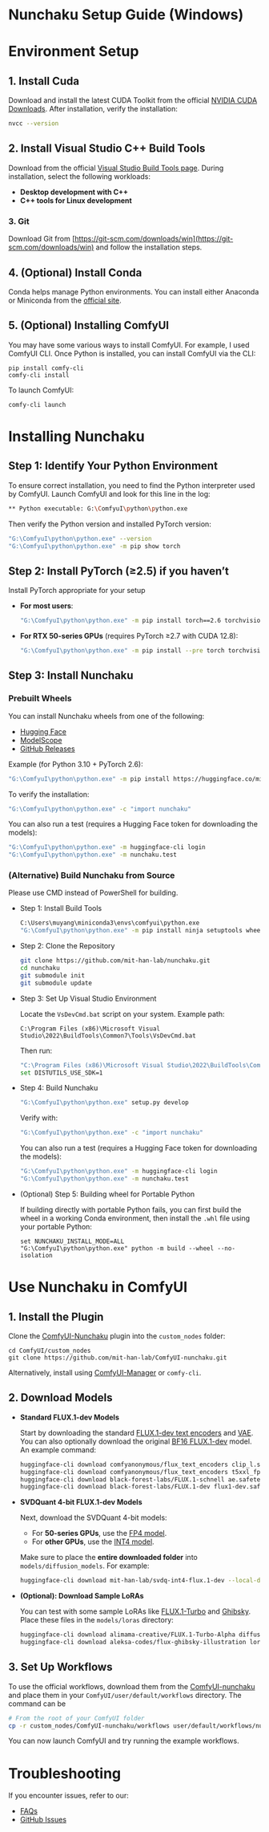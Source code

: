 # Nunchaku Setup Guide (Windows)

# Environment Setup

## 1. Install Cuda

Download and install the latest CUDA Toolkit from the official [NVIDIA CUDA Downloads](https://developer.nvidia.com/cuda-downloads?target_os=Windows&target_arch=x86_64&target_version=Server2022&target_type=exe_local). After installation, verify the installation:

```bash
nvcc --version
```

## 2. Install Visual Studio C++ Build Tools

Download from the official [Visual Studio Build Tools page](https://visualstudio.microsoft.com/visual-cpp-build-tools/). During installation, select the following workloads:

- **Desktop development with C++**
- **C++ tools for Linux development**

### 3. Git

Download Git from [https://git-scm.com/downloads/win](https://git-scm.com/downloads/win) and follow the installation steps.

## 4. (Optional) Install Conda

Conda helps manage Python environments. You can install either Anaconda or Miniconda from the [official site](https://www.anaconda.com/download/success).

## 5. (Optional) Installing ComfyUI

You may have some various ways to install ComfyUI. For example, I used ComfyUI CLI. Once Python is installed, you can install ComfyUI via the CLI:

```shell
pip install comfy-cli
comfy-cli install
```

To launch ComfyUI:

```shell
comfy-cli launch
```

# Installing Nunchaku

## Step 1: Identify Your Python Environment

To ensure correct installation, you need to find the Python interpreter used by ComfyUI. Launch ComfyUI and look for this line in the log:

```bash
** Python executable: G:\ComfyuI\python\python.exe
```

Then verify the Python version and installed PyTorch version:

```bash
"G:\ComfyuI\python\python.exe" --version
"G:\ComfyuI\python\python.exe" -m pip show torch
```

## Step 2: Install PyTorch (≥2.5) if you haven’t

Install PyTorch appropriate for your setup

- **For most users**:

  ```bash
  "G:\ComfyuI\python\python.exe" -m pip install torch==2.6 torchvision==0.21 torchaudio==2.6
  ```

- **For RTX 50-series GPUs** (requires PyTorch ≥2.7 with CUDA 12.8):

  ```bash
  "G:\ComfyuI\python\python.exe" -m pip install --pre torch torchvision torchaudio --index-url https://download.pytorch.org/whl/nightly/cu128
  ```

## Step 3: Install Nunchaku

### Prebuilt Wheels

You can install Nunchaku wheels from one of the following:

- [Hugging Face](https://huggingface.co/mit-han-lab/nunchaku/tree/main)
- [ModelScope](https://modelscope.cn/models/Lmxyy1999/nunchaku)
- [GitHub Releases](https://github.com/mit-han-lab/nunchaku/releases)

Example (for Python 3.10 + PyTorch 2.6):

```bash
"G:\ComfyuI\python\python.exe" -m pip install https://huggingface.co/mit-han-lab/nunchaku/resolve/main/nunchaku-0.2.0+torch2.6-cp310-cp310-win_amd64.whl
```

To verify the installation:

```bash
"G:\ComfyuI\python\python.exe" -c "import nunchaku"
```

You can also run a test (requires a Hugging Face token for downloading the models):

```bash
"G:\ComfyuI\python\python.exe" -m huggingface-cli login
"G:\ComfyuI\python\python.exe" -m nunchaku.test
```

### (Alternative) Build Nunchaku from Source

Please use CMD instead of PowerShell for building.

- Step 1: Install Build Tools

  ```bash
  C:\Users\muyang\miniconda3\envs\comfyui\python.exe
  "G:\ComfyuI\python\python.exe" -m pip install ninja setuptools wheel build
  ```

- Step 2: Clone the Repository

  ```bash
  git clone https://github.com/mit-han-lab/nunchaku.git
  cd nunchaku
  git submodule init
  git submodule update
  ```

- Step 3: Set Up Visual Studio Environment

  Locate the `VsDevCmd.bat` script on your system. Example path:

  ```
  C:\Program Files (x86)\Microsoft Visual Studio\2022\BuildTools\Common7\Tools\VsDevCmd.bat
  ```

  Then run:

  ```bash
  "C:\Program Files (x86)\Microsoft Visual Studio\2022\BuildTools\Common7\Tools\VsDevCmd.bat" -startdir=none -arch=x64 -host_arch=x64
  set DISTUTILS_USE_SDK=1
  ```

- Step 4: Build Nunchaku

  ```bash
  "G:\ComfyuI\python\python.exe" setup.py develop
  ```

  Verify with:

  ```bash
  "G:\ComfyuI\python\python.exe" -c "import nunchaku"
  ```

  You can also run a test (requires a Hugging Face token for downloading the models):

  ```bash
  "G:\ComfyuI\python\python.exe" -m huggingface-cli login
  "G:\ComfyuI\python\python.exe" -m nunchaku.test
  ```

- (Optional) Step 5: Building wheel for Portable Python

  If building directly with portable Python fails, you can first build the wheel in a working Conda environment, then install the `.whl` file using your portable Python:

  ```shell
  set NUNCHAKU_INSTALL_MODE=ALL
  "G:\ComfyuI\python\python.exe" python -m build --wheel --no-isolation
  ```

# Use Nunchaku in ComfyUI

## 1. Install the Plugin

Clone the [ComfyUI-Nunchaku](https://github.com/mit-han-lab/ComfyUI-nunchaku) plugin into the `custom_nodes` folder:

```
cd ComfyUI/custom_nodes
git clone https://github.com/mit-han-lab/ComfyUI-nunchaku.git
```

Alternatively, install using [ComfyUI-Manager](https://github.com/Comfy-Org/ComfyUI-Manager) or `comfy-cli`.

## 2. Download Models

- **Standard FLUX.1-dev Models**

  Start by downloading the standard [FLUX.1-dev text encoders](https://huggingface.co/comfyanonymous/flux_text_encoders/tree/main) and [VAE](https://huggingface.co/black-forest-labs/FLUX.1-dev/blob/main/ae.safetensors). You can also optionally download the original [BF16 FLUX.1-dev](https://huggingface.co/black-forest-labs/FLUX.1-dev/blob/main/flux1-dev.safetensors) model. An example command:

  ```bash
  huggingface-cli download comfyanonymous/flux_text_encoders clip_l.safetensors --local-dir models/text_encoders
  huggingface-cli download comfyanonymous/flux_text_encoders t5xxl_fp16.safetensors --local-dir models/text_encoders
  huggingface-cli download black-forest-labs/FLUX.1-schnell ae.safetensors --local-dir models/vae
  huggingface-cli download black-forest-labs/FLUX.1-dev flux1-dev.safetensors --local-dir models/diffusion_models
  ```

- **SVDQuant 4-bit FLUX.1-dev Models**

  Next, download the SVDQuant 4-bit models:

  - For **50-series GPUs**, use the [FP4 model](https://huggingface.co/mit-han-lab/svdq-fp4-flux.1-dev).
  - For **other GPUs**, use the [INT4 model](https://huggingface.co/mit-han-lab/svdq-int4-flux.1-dev).

  Make sure to place the **entire downloaded folder** into `models/diffusion_models`. For example:

  ```bash
  huggingface-cli download mit-han-lab/svdq-int4-flux.1-dev --local-dir models/diffusion_models/svdq-int4-flux.1-dev
  ```

- **(Optional): Download Sample LoRAs**

  You can test with some sample LoRAs like [FLUX.1-Turbo](https://huggingface.co/alimama-creative/FLUX.1-Turbo-Alpha/blob/main/diffusion_pytorch_model.safetensors) and [Ghibsky](https://huggingface.co/aleksa-codes/flux-ghibsky-illustration/blob/main/lora.safetensors). Place these files in the `models/loras` directory:

  ```bash
  huggingface-cli download alimama-creative/FLUX.1-Turbo-Alpha diffusion_pytorch_model.safetensors --local-dir models/loras
  huggingface-cli download aleksa-codes/flux-ghibsky-illustration lora.safetensors --local-dir models/loras
  ```

## 3. Set Up Workflows

To use the official workflows, download them from the [ComfyUI-nunchaku](https://github.com/mit-han-lab/ComfyUI-nunchaku/tree/main/workflows) and place them in your `ComfyUI/user/default/workflows` directory. The command can be

```bash
# From the root of your ComfyUI folder
cp -r custom_nodes/ComfyUI-nunchaku/workflows user/default/workflows/nunchaku_examples
```

You can now launch ComfyUI and try running the example workflows.

# Troubleshooting

If you encounter issues, refer to our:

- [FAQs](https://github.com/mit-han-lab/nunchaku/discussions/262)
- [GitHub Issues](https://github.com/mit-han-lab/nunchaku/issues)
